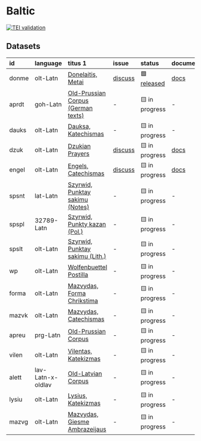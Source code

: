 # Baltic
[![TEI validation](https://github.com/TITUS-2-0/baltic/actions/workflows/validate_data.yaml/badge.svg?branch=main)](https://github.com/TITUS-2-0/baltic/actions/workflows/validate_data.yaml)
## Datasets
| id    | language          | titus 1                                                                                                     | issue                                                   | status                                                       | documentation                                                      |
|:------|:------------------|:------------------------------------------------------------------------------------------------------------|:--------------------------------------------------------|:-------------------------------------------------------------|:-------------------------------------------------------------------|
| donme | olt-Latn          | [Donelaitis, Metai](http://titus.uni-frankfurt.de/texte/etcs/balt/lit/donelait/donmetai/donme.htm)          | [discuss](https://github.com/TITUS-2-0/baltic/issues/1) | 🟩 [released](https://titus2.uni-frankfurt.de/dataset/donme) | [docs](https://titus2.uni-frankfurt.de/docs/tei/baltic.html#donme) |
| aprdt | goh-Latn          | [Old-Prussian Corpus (German texts)](http://titus.uni-frankfurt.de/texte/etcs/balt/apreuss/aprdt/aprdt.htm) | -                                                       | 🟨 in progress                                               | -                                                                  |
| dauks | olt-Latn          | [Dauksa, Katechismas](http://titus.uni-frankfurt.de/texte/etcs/balt/lit/dauksakt/dauks.htm)                 | -                                                       | 🟨 in progress                                               | -                                                                  |
| dzuk  | olt-Latn          | [Dzukian Prayers](http://titus.uni-frankfurt.de/texte/etcs/balt/lit/dzuk/dzuk.htm)                          | [discuss](https://github.com/TITUS-2-0/baltic/issues/2) | 🟨 in progress                                               | [docs](https://titus2.uni-frankfurt.de/docs/tei/baltic.html#dzuk)  |
| engel | olt-Latn          | [Engels, Catechismas](http://titus.uni-frankfurt.de/texte/etcs/balt/lit/engels/engel.htm)                   | [discuss](https://github.com/TITUS-2-0/baltic/issues/3) | 🟨 in progress                                               | [docs](https://titus2.uni-frankfurt.de/docs/tei/baltic.html#engel) |
| spsnt | lat-Latn          | [Szyrwid, Punktay sakimu (Notes)](http://titus.uni-frankfurt.de/texte/etcs/balt/lit/spsnt/spsnt.htm)        | -                                                       | 🟨 in progress                                               | -                                                                  |
| spspl | 32789-Latn        | [Szyrwid, Punkty kazan (Pol.)](http://titus.uni-frankfurt.de/texte/etcs/balt/lit/spspl/spspl.htm)           | -                                                       | 🟨 in progress                                               | -                                                                  |
| spslt | olt-Latn          | [Szyrwid, Punktay sakimu (Lith.)](http://titus.uni-frankfurt.de/texte/etcs/balt/lit/spslt/spslt.htm)        | -                                                       | 🟨 in progress                                               | -                                                                  |
| wp    | olt-Latn          | [Wolfenbuettel Postilla](http://titus.uni-frankfurt.de/texte/etcs/balt/lit/wp/wp.htm)                       | -                                                       | 🟨 in progress                                               | -                                                                  |
| forma | olt-Latn          | [Mazvydas, Forma Chrikstima](http://titus.uni-frankfurt.de/texte/etcs/balt/lit/forma/forma.htm)             | -                                                       | 🟨 in progress                                               | -                                                                  |
| mazvk | olt-Latn          | [Mazvydas, Catechismas](http://titus.uni-frankfurt.de/texte/etcs/balt/lit/mazvkat/mazvk.htm)                | -                                                       | 🟨 in progress                                               | -                                                                  |
| apreu | prg-Latn          | [Old-Prussian Corpus](http://titus.uni-frankfurt.de/texte/etcs/balt/apreuss/apreuss/apreu.htm)              | -                                                       | 🟨 in progress                                               | -                                                                  |
| vilen | olt-Latn          | [Vilentas, Katekizmas](http://titus.uni-frankfurt.de/texte/etcs/balt/lit/vilentas/vilen.htm)                | -                                                       | 🟨 in progress                                               | -                                                                  |
| alett | lav-Latn-x-oldlav | [Old-Latvian Corpus](http://titus.uni-frankfurt.de/texte/etcs/balt/lett/alett/alett.htm)                    | -                                                       | 🟨 in progress                                               | -                                                                  |
| lysiu | olt-Latn          | [Lysius, Katekizmas](http://titus.uni-frankfurt.de/texte/etcs/balt/lit/lysius/lysiu.htm)                    | -                                                       | 🟨 in progress                                               | -                                                                  |
| mazvg | olt-Latn          | [Mazvydas, Giesme Ambrazeijaus](http://titus.uni-frankfurt.de/texte/etcs/balt/lit/mazvga/mazvg.htm)         | -                                                       | 🟨 in progress                                               | -                                                                  |